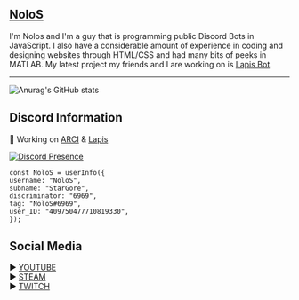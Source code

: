 ## <a href="https://lapisbot.xyz/" URL> NoloS </a>
I'm Nolos and I'm a guy that is programming public Discord Bots in JavaScript. I also have a considerable amount of experience in coding and designing websites through HTML/CSS and had many bits of peeks in MATLAB.
My latest project my friends and I are working on is <a href="https://top.gg/servers/967412084746883072" URL> Lapis Bot</a>.
_________________________________
![Anurag's GitHub stats](https://github-readme-stats.vercel.app/api?username=StarGore&show_icons=true&theme=tokyonight)
## Discord Information
🤖 Working on <a href="https://top.gg/bot/902635073608777769" URL>ARCI</a> & <a href="https:discord.gg/lapis" URL>Lapis</a>  

[![Discord Presence](https://lanyard.cnrad.dev/api/409750477710819330)](https://discord.com/users/409750477710819330)

```
const NoloS = userInfo({
username: "NoloS",
subname: "StarGore",
discriminator: "6969",
tag: "NoloS#6969",
user_ID: "409750477710819330",
});
```
## Social Media
▶️ <a href="https://www.youtube.com/channel/UCZUsYRJwMGtYCBFoQTi22Nw" URL>YOUTUBE</a>  
▶️ <a href="https://steamcommunity.com/profiles/76561198196385243" URL>STEAM</a>  
▶️ <a href="https://twitch.tv/xstargore" URL>TWITCH</a>  
